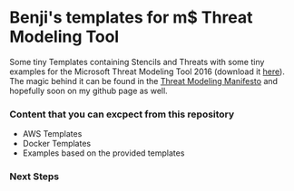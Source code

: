 # Benji's templates for m$ Threat Modeling Tool

Some tiny Templates containing Stencils and Threats with some tiny examples for the Microsoft Threat Modeling Tool 2016 (download it [here](https://www.microsoft.com/en-us/download/details.aspx?id=49168)). The magic behind it can be found in the [Threat Modeling Manifesto](https://www.threatmodelingmanifesto.org/) and hopefully soon on my github page as well. 

### Content that you can excpect from this repository
* AWS Templates 
* Docker Templates
* Examples based on the provided templates

### Next Steps

